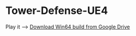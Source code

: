 # Tower-Defense-UE4
Play it --> [Download Win64 build from Google Drive](https://drive.google.com/file/d/1D3tj0joOitJ6DnZ9BpCOURKHRzIMEXOV/view?usp=sharing
)

